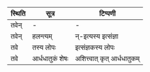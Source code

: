 | स्थिति | सूत्र | टिप्पणी |
| ----- | ------- | ------ |
| तवेन् | - | - |
| तवेन् | हलन्त्यम् | न्-इत्यस्य इत्संज्ञा |
| तवे | तस्य लोपः | इत्संज्ञकस्य लोपः |
| तवे | आर्धधातुकं शेषः | अशित्त्वात् कृत् आर्धधातुकम् |

